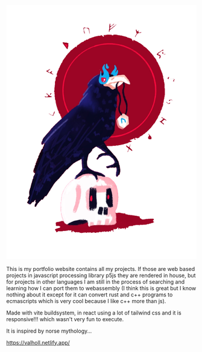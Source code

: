 ![nordcrow](/public/raven.png)

This is my portfolio website contains all my projects. If those are web based projects in javascript processing library p5js they are rendered in house, but for projects in other languages I am still in the process of searching and learning how I can port them to webassembly (I think this is great but I know nothing about it except for it can convert rust and c++ programs to ecmascripts which is very cool because I like c++ more than js).

Made with vite buildsystem, in react using a lot of tailwind css and it is responsive!!! which wasn't very fun to execute.

It is inspired by norse mythology...

https://valholl.netlify.app/